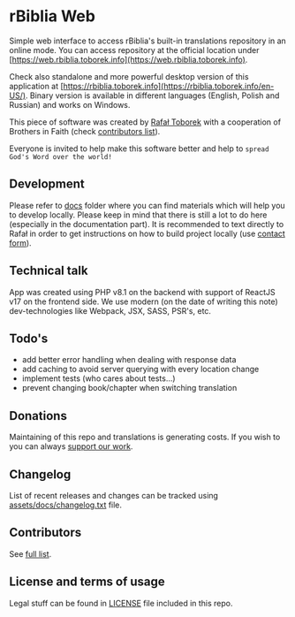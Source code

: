 # rBiblia Web

Simple web interface to access rBiblia's built-in translations repository in an online mode. You can access repository at the official location under [https://web.rbiblia.toborek.info](https://web.rbiblia.toborek.info).

Check also standalone and more powerful desktop version of this application at [https://rbiblia.toborek.info](https://rbiblia.toborek.info/en-US/). Binary version is available in different languages (English, Polish and Russian) and works on Windows.

This piece of software was created by [Rafał Toborek](https://github.com/clash82) with a cooperation of Brothers in Faith (check [contributors list](https://github.com/rBiblia/rbiblia-web/graphs/contributors)).

Everyone is invited to help make this software better and help to `spread God's Word over the world!`

## Development

Please refer to [docs](https://github.com/rBiblia/rbiblia-web/tree/master/docs) folder where you can find materials which will help you to develop locally. Please keep in mind that there is still a lot to do here (especially in the documentation part). It is recommended to text directly to Rafał in order to get instructions on how to build project locally (use [contact form](https://kontakt.toborek.info)).

## Technical talk

App was created using PHP v8.1 on the backend with support of ReactJS v17 on the frontend side. We use modern (on the date of writing this note) dev-technologies like Webpack, JSX, SASS, PSR's, etc.

## Todo's

- add better error handling when dealing with response data
- add caching to avoid server querying with every location change
- implement tests (who cares about tests...)
- prevent changing book/chapter when switching translation

## Donations

Maintaining of this repo and translations is generating costs. If you wish to you can always [support our work](https://rbiblia.toborek.info/donation/).

## Changelog

List of recent releases and changes can be tracked using [assets/docs/changelog.txt](https://github.com/rBiblia/rbiblia-web/blob/master/assets/docs/changelog.txt) file.

## Contributors

See [full list](https://github.com/rBiblia/rbiblia-web/graphs/contributors).

## License and terms of usage

Legal stuff can be found in [LICENSE](https://github.com/rBiblia/rbiblia-web/blob/master/LICENSE) file included in this repo.
